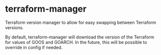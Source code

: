 # terraform-manager
Terraform version manager to allow for easy swapping between Terraform versions.

By default, terraform-manager will download the version of the Terraform for values of GOOS and GOARCH. In the future, this will be possible to override in config if needed.
